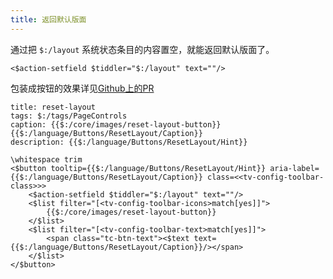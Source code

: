 ```yaml
---
title: 返回默认版面
---
```


通过把 `$:/layout` 系统状态条目的内容置空，就能返回默认版面了。


```
<$action-setfield $tiddler="$:/layout" text=""/>
```

包装成按钮的效果详见[Github上的PR](https://github.com/Jermolene/TiddlyWiki5/pull/7197/commits/2852d849dd125dcaa9412c059ca1b802c758d7c4#diff-7ded7e93c04fc75d42148f2068baaf7a51a6d76c4bd48741c8a30e92c74a4755)

```
title: reset-layout
tags: $:/tags/PageControls
caption: {{$:/core/images/reset-layout-button}} {{$:/language/Buttons/ResetLayout/Caption}}
description: {{$:/language/Buttons/ResetLayout/Hint}}

\whitespace trim
<$button tooltip={{$:/language/Buttons/ResetLayout/Hint}} aria-label={{$:/language/Buttons/ResetLayout/Caption}} class=<<tv-config-toolbar-class>>>
	<$action-setfield $tiddler="$:/layout" text=""/>
	<$list filter="[<tv-config-toolbar-icons>match[yes]]">
		{{$:/core/images/reset-layout-button}}
	</$list>
	<$list filter="[<tv-config-toolbar-text>match[yes]]">
		<span class="tc-btn-text"><$text text={{$:/language/Buttons/ResetLayout/Caption}}/></span>
	</$list>
</$button>
```
